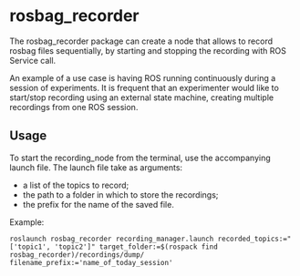 # rosbag_recorder

The rosbag_recorder package can create a node that allows to record rosbag files sequentially, by starting and stopping the recording with ROS Service call.

An example of a use case is having ROS running continuously during a session of experiments. It is frequent that an experimenter would like to start/stop recording using an external state machine, creating multiple recordings from one ROS session.

## Usage

To start the recording_node from the terminal, use the accompanying launch file. 
The launch file take as arguments:

- a list of the topics to record;
- the path to a folder in which to store the recordings;
- the prefix for the name of the saved file.

Example:

```console
roslaunch rosbag_recorder recording_manager.launch recorded_topics:="['topic1', 'topic2']" target_folder:=$(rospack find rosbag_recorder)/recordings/dump/ filename_prefix:='name_of_today_session'
```
